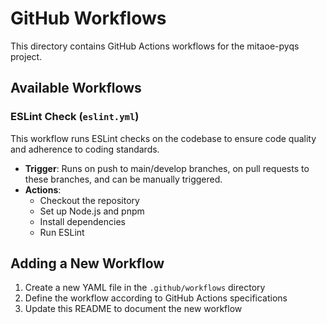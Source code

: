 # GitHub Workflows

This directory contains GitHub Actions workflows for the mitaoe-pyqs project.

## Available Workflows

### ESLint Check (`eslint.yml`)

This workflow runs ESLint checks on the codebase to ensure code quality and adherence to coding standards.

- **Trigger**: Runs on push to main/develop branches, on pull requests to these branches, and can be manually triggered.
- **Actions**:
  - Checkout the repository
  - Set up Node.js and pnpm
  - Install dependencies
  - Run ESLint

## Adding a New Workflow

1. Create a new YAML file in the `.github/workflows` directory
2. Define the workflow according to GitHub Actions specifications
3. Update this README to document the new workflow 